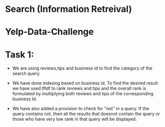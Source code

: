 # Search (Information Retreival)
# Yelp-Data-Challenge

# Task 1:


- We are using reviews,tips and business id to find the category of the search query.

- We have done indexing based on business id. To find the desired result we have used tfIdf to rank reviews and tips and the overall rank is formulated by multiplying both reviews and tips of the corresponding business Id.

- We have also added a provision to check for "not" in a query. If the query contains not, then all the results that doesnot contain the query or those who have very low rank in that query will be displayed.
